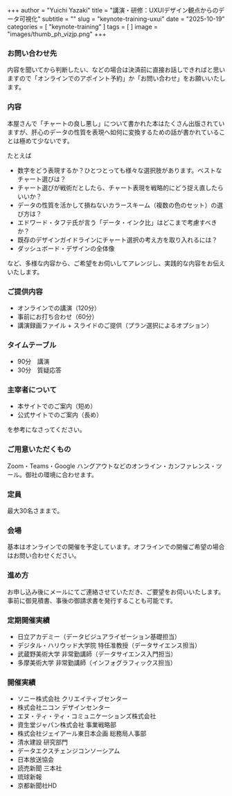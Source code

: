+++
author = "Yuichi Yazaki"
title = "講演・研修：UXUIデザイン観点からのデータ可視化"
subtitle = ""
slug = "keynote-training-uxui"
date = "2025-10-19"
categories = [
    "keynote-training"
]
tags = [
]
image = "images/thumb_ph_vizjp.png"
+++



### お問い合わせ先

内容を聞いてから判断したい、などの場合は決済前に直接お話しできればと思いますので「オンラインでのアポイント予約」か「お問い合わせ」をお願いいたします。

### 内容

本屋さんで「チャートの良し悪し」について書かれた本はたくさん出版されていますが、肝心のデータの性質を表現へ如何に変換するための話が書かれていることは極めて少ないです。

たとえば

- 数字をどう表現するか？ひとつとっても様々な選択肢があります。ベストなチャート選びは？
- チャート選びが戦術だとしたら、チャート表現を戦略的にどう捉え直したらいいか？
- データの性質を活かして損ねないカラースキーム（複数の色のセット）の選び方は？
- エドワード・タフテ氏が言う「データ・インク比」はどこまで考慮すべきか？
- 既存のデザインガイドラインにチャート選択の考え方を取り入れるには？
- ダッシュボード・デザインの全体像

など、多様な内容から、ご希望をお伺いしてアレンジし、実践的な内容をお伝えいたします。


### ご提供内容

- オンラインでの講演（120分）
- 事前にお打ち合わせ（60分）
- 講演録画ファイル + スライドのご提供（プラン選択によるオプション）

### タイムテーブル
- 90分　講演
- 30分　質疑応答

### 主宰者について

- 本サイトでのご案内（短め）
- 公式サイトでのご案内（長め）

を参考になさってください。

### ご用意いただくもの
Zoom・Teams・Google ハングアウトなどのオンライン・カンファレンス・ツール。御社の環境に合わせます。

### 定員
最大30名さままで。

### 会場
基本はオンラインでの開催を予定しています。オフラインでの開催ご希望の場合はお問い合わせください。

### 進め方
お申し込み後にメールにてご連絡させていただき、ご要望をお伺いいたします。
事前に御見積書、事後の御請求書を発行することも可能です。

### 定期開催実績
- 日立アカデミー（データビジュアライゼーション基礎担当）
- デジタル・ハリウッド大学院 特任准教授（データサイエンス担当）
- 武蔵野美術大学 非常勤講師（データサイエンス入門担当）
- 多摩美術大学 非常勤講師（インフォグラフィックス担当）

### 開催実績
- ソニー株式会社 クリエイティブセンター
- 株式会社ニコン デザインセンター
- エヌ・ティ・ティ・コミュニケーションズ株式会社
- 資生堂ジャパン株式会社 事業戦略部
- 株式会社ジェイアール東日本企画 総務局人事部
- 清水建設 研究部門
- データエクスチェンジコンソーシアム
- 日本放送協会
- 読売新聞 三本社
- 琉球新報
- 京都新聞社HD